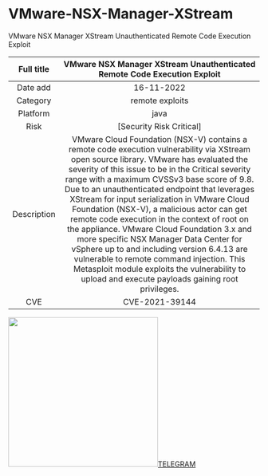 # VMware-NSX-Manager-XStream

VMware NSX Manager XStream Unauthenticated Remote Code Execution Exploit

| Full title  |                                                                                                                                                                                                                                                                                                                                VMware NSX Manager XStream Unauthenticated Remote Code Execution Exploit                                                                                                                                                                                                                                                                                                                                 |
| :---------: | :-------------------------------------------------------------------------------------------------------------------------------------------------------------------------------------------------------------------------------------------------------------------------------------------------------------------------------------------------------------------------------------------------------------------------------------------------------------------------------------------------------------------------------------------------------------------------------------------------------------------------------------------------------------------------------------------------------------------------------------: |
|  Date add   |                                                                                                                                                                                                                                                                                                                                                               16-11-2022                                                                                                                                                                                                                                                                                                                                                                |
|  Category   |                                                                                                                                                                                                                                                                                                                                                             remote exploits                                                                                                                                                                                                                                                                                                                                                             |
|  Platform   |                                                                                                                                                                                                                                                                                                                                                                  java                                                                                                                                                                                                                                                                                                                                                                   |
|    Risk     |                                                                                                                                                                                                                                                                                                                                                        [Security Risk Critical]                                                                                                                                                                                                                                                                                                                                                         |
| Description | VMware Cloud Foundation (NSX-V) contains a remote code execution vulnerability via XStream open source library. VMware has evaluated the severity of this issue to be in the Critical severity range with a maximum CVSSv3 base score of 9.8. Due to an unauthenticated endpoint that leverages XStream for input serialization in VMware Cloud Foundation (NSX-V), a malicious actor can get remote code execution in the context of root on the appliance. VMware Cloud Foundation 3.x and more specific NSX Manager Data Center for vSphere up to and including version 6.4.13 are vulnerable to remote command injection. This Metasploit module exploits the vulnerability to upload and execute payloads gaining root privileges. |
|     CVE     |                                                                                                                                                                                                                                                                                                                                                             CVE-2021-39144                                                                                                                                                                                                                                                                                                                                                              |

<img src="https://mrvirusir.ir/sash.png" width="300" height="300"></img><a href="https://t.me/sashclient">TELEGRAM</a>
